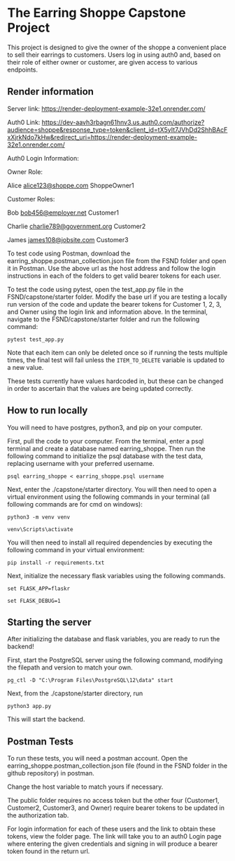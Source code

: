 # The Earring Shoppe Capstone Project

This project is designed to give the owner of the shoppe a convenient place to sell their earrings to customers. Users log in using auth0 and, based on their role of either owner or customer, are given access to various endpoints.


## Render information

Server link: https://render-deployment-example-32e1.onrender.com/

Auth0 Link: https://dev-aavh3rbagn61hnv3.us.auth0.com/authorize?audience=shoppe&response_type=token&client_id=tX5yIt7JVhDd2ShhBAcFxXjrkNdo7kHw&redirect_uri=https://render-deployment-example-32e1.onrender.com/

Auth0 Login Information:

Owner Role:

Alice
alice123@shoppe.com
ShoppeOwner1


Customer Roles:

Bob
bob456@employer.net
Customer1

Charlie
charlie789@government.org
Customer2

James
james108@jobsite.com
Customer3




To test code using Postman, download the earring_shoppe.postman_collection.json file from the FSND folder and open it in Postman. Use the above url as the host address and follow the login instructions in each of the folders to get valid bearer tokens for each user.




To test the code using pytest, open the test_app.py file in the FSND/capstone/starter folder. Modify the base url if you are testing a locally run version of the code and update the bearer tokens for Customer 1, 2, 3, and Owner using the login link and information above. In the terminal, navigate to the FSND/capstone/starter folder and run the following command:

```
pytest test_app.py
```

Note that each item can only be deleted once so if running the tests multiple times, the final test will fail unless the ```ITEM_TO_DELETE``` variable is updated to a new value.

These tests currently have values hardcoded in, but these can be changed in order to ascertain that the values are being updated correctly.



## How to run locally

You will need to have postgres, python3, and pip on your computer.

First, pull the code to your computer. From the terminal, enter a psql terminal and create a database named earring_shoppe. Then run the following command to initialize the psql database with the test data, replacing username with your preferred username.

```
psql earring_shoppe < earring_shoppe.psql username
```




Next, enter the ./capstone/starter directory. You will then need to open a virtual environment using the following commands in your terminal (all following commands are for cmd on windows):

```
python3 -m venv venv
```

```
venv\Scripts\activate
```

You will then need to install all required dependencies by executing the following command in your virtual environment:

```
pip install -r requirements.txt
```



Next, initialize the necessary flask variables using the following commands.

```
set FLASK_APP=flaskr
```

```
set FLASK_DEBUG=1
```


## Starting the server

After initializing the database and flask variables, you are ready to run the backend!

First, start the PostgreSQL server using the following command, modifying the filepath and version to match your own.

```
pg_ctl -D "C:\Program Files\PostgreSQL\12\data" start
```


Next, from the ./capstone/starter directory, run

```
python3 app.py
```

This will start the backend.


## Postman Tests

To run these tests, you will need a postman account. Open the earring_shoppe.postman_collection.json file (found in the FSND folder in the github repository) in postman.

Change the host variable to match yours if necessary.

The public folder requires no access token but the other four (Customer1, Customer2, Customer3, and Owner) require bearer tokens to be updated in the authorization tab.

For login information for each of these users and the link to obtain these tokens, view the folder page. The link will take you to an auth0 Login page where entering the given credentials and signing in will produce a bearer token found in the return url.

